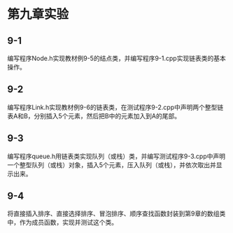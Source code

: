# 第九章实验

## 9-1

编写程序Node.h实现教材例9-5的结点类，并编写程序9-1.cpp实现链表类的基本操作。

## 9-2

编写程序Link.h实现教材例9-6的链表类，在测试程序9-2.cpp中声明两个整型链表A和B，分别插入5个元素，然后把B中的元素加入到A的尾部。

## 9-3

编写程序queue.h用链表类实现队列（或栈）类，并编写测试程序9-3.cpp中声明一个整型队列（或栈）对象，插入5个元素，压入队列（或栈），并依次取出并显示出来。

## 9-4

将直接插入排序、直接选择排序、冒泡排序、顺序查找函数封装到第9章的数组类中，作为成员函数，实现并测试这个类。

